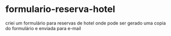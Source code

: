 # formulario-reserva-hotel
criei um formulário para reservas de hotel onde pode ser gerado uma copia do formulário e enviada para e-mail

